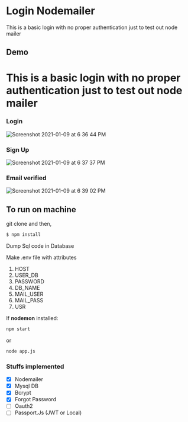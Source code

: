# Login Nodemailer 
This is a basic login with no proper authentication just to test out node mailer

## Demo
# This is a basic login with no proper authentication just to test out node mailer

### Login
![Screenshot 2021-01-09 at 6 36 44 PM](https://user-images.githubusercontent.com/55324916/104092396-acfacb80-52a9-11eb-80ff-ec6511539c7a.png)
### Sign Up
![Screenshot 2021-01-09 at 6 37 37 PM](https://user-images.githubusercontent.com/55324916/104092411-c69c1300-52a9-11eb-8412-f6aeac39a699.png)
### Email verified
![Screenshot 2021-01-09 at 6 39 02 PM](https://user-images.githubusercontent.com/55324916/104092442-006d1980-52aa-11eb-8a9c-a7c84e5370e7.png)

## To run on machine
git clone and then,
```sh
$ npm install
```
Dump Sql code in Database

Make .env file with attributes 

1. HOST 
2. USER_DB 
3. PASSWORD
4. DB_NAME
5. MAIL_USER
6. MAIL_PASS
7. USR

If **nodemon** installed: 

```sh
npm start
``` 

or

```sh
node app.js
```

### Stuffs implemented

- [x] Nodemailer
- [x] Mysql DB
- [x] Bcrypt
- [x] Forgot Password
- [ ] Oauth2
- [ ] Passport.Js (JWT or Local)
